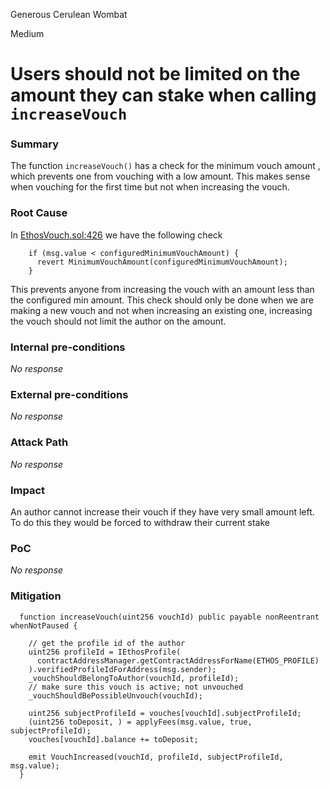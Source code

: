 Generous Cerulean Wombat

Medium

# Users should not be limited on the amount they can stake when calling `increaseVouch`

### Summary

The function `increaseVouch()` has a check for the  minimum vouch amount , which prevents one from vouching with a low amount. This makes sense when vouching for the first time but not when increasing the vouch. 

### Root Cause

In [EthosVouch.sol:426](https://github.com/sherlock-audit/2024-11-ethos-network-ii/blob/main/ethos/packages/contracts/contracts/EthosVouch.sol#L426-L444) we have the following check
```solidity
    if (msg.value < configuredMinimumVouchAmount) {
      revert MinimumVouchAmount(configuredMinimumVouchAmount);
    }
```
This prevents anyone from increasing the vouch with an amount less than the configured min amount. 
This check should only be done when we are making a new vouch and not when increasing an existing one, increasing the vouch should not limit the author on the amount. 




### Internal pre-conditions

_No response_

### External pre-conditions

_No response_

### Attack Path

_No response_

### Impact

An author cannot increase their vouch if they have very small amount left. To do this they would be forced to withdraw their current stake

### PoC

_No response_

### Mitigation

```solidity
  function increaseVouch(uint256 vouchId) public payable nonReentrant whenNotPaused {
    
    // get the profile id of the author
    uint256 profileId = IEthosProfile(
      contractAddressManager.getContractAddressForName(ETHOS_PROFILE)
    ).verifiedProfileIdForAddress(msg.sender);
    _vouchShouldBelongToAuthor(vouchId, profileId);
    // make sure this vouch is active; not unvouched
    _vouchShouldBePossibleUnvouch(vouchId);

    uint256 subjectProfileId = vouches[vouchId].subjectProfileId;
    (uint256 toDeposit, ) = applyFees(msg.value, true, subjectProfileId);
    vouches[vouchId].balance += toDeposit;

    emit VouchIncreased(vouchId, profileId, subjectProfileId, msg.value);
  }
```